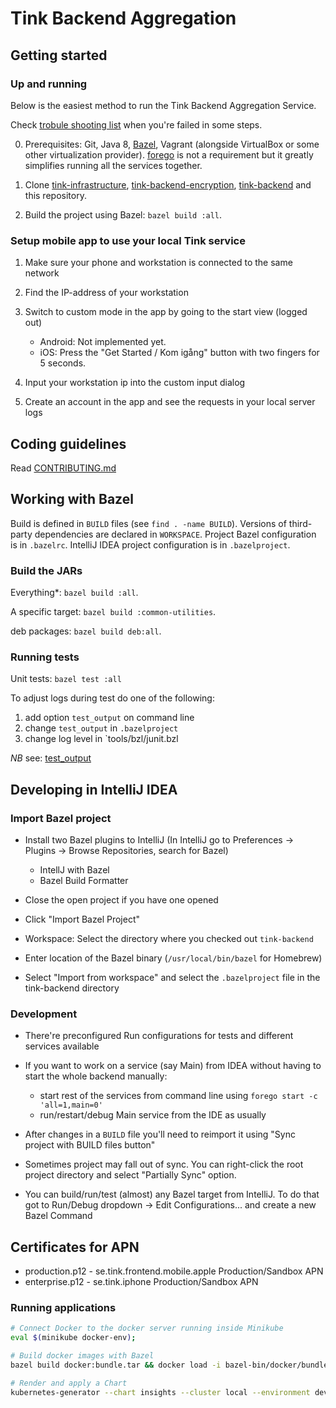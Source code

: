 # Tink Backend Aggregation

## Getting started

### Up and running

Below is the easiest method to run the Tink Backend Aggregation Service.

Check [trobule shooting list](./TROUBLESHOOTING.md) when you're failed in some steps.

0. Prerequisites: Git, Java 8,
   [Bazel](https://bazel.build/versions/master/docs/install.html), Vagrant
   (alongside VirtualBox or some other virtualization provider).
   [forego](https://github.com/ddollar/forego) is not a requirement but it
   greatly simplifies running all the services together.

1. Clone [tink-infrastructure](https://github.com/tink-ab/tink-infrastructure),
   [tink-backend-encryption](https://github.com/tink-ab/tink-backend-encryption),
   [tink-backend](https://github.com/tink-ab/tink-backend)
   and this repository.

3. Build the project using Bazel: `bazel build :all`.

### Setup mobile app to use your local Tink service

1. Make sure your phone and workstation is connected to the same network

2. Find the IP-address of your workstation

3. Switch to custom mode in the app by going to the start view (logged out)
    * Android: Not implemented yet.
    * iOS: Press the "Get Started / Kom igång" button with two fingers for 5 seconds.

4. Input your workstation ip into the custom input dialog

5. Create an account in the app and see the requests in your local server logs

## Coding guidelines

Read [CONTRIBUTING.md](CONTRIBUTING.md)

## Working with Bazel

Build is defined in `BUILD` files (see `find . -name BUILD`). Versions of
third-party dependencies are declared in `WORKSPACE`. Project Bazel
configuration is in `.bazelrc`. IntelliJ IDEA project configuration is in
`.bazelproject`.

### Build the JARs

Everything\*: `bazel build :all`.

A specific target: `bazel build :common-utilities`.

deb packages: `bazel build deb:all`.

### Running tests

Unit tests: `bazel test :all`

To adjust logs during test do one of the following:
1. add option `test_output` on command line
1. change `test_output` in `.bazelproject`
1. change log level in `tools/bzl/junit.bzl

_NB_ see: [test_output](https://docs.bazel.build/versions/master/command-line-reference.html#build-options)

## Developing in IntelliJ IDEA

### Import Bazel project

- Install two Bazel plugins to IntelliJ (In IntelliJ go to Preferences ->
  Plugins -> Browse Repositories, search for Bazel)
  * IntellJ with Bazel
  * Bazel Build Formatter

- Close the open project if you have one opened

- Click "Import Bazel Project"

- Workspace: Select the directory where you checked out `tink-backend`

- Enter location of the Bazel binary (`/usr/local/bin/bazel` for Homebrew)

- Select "Import from workspace" and select the `.bazelproject` file in the
  tink-backend directory

### Development

- There're preconfigured Run configurations for tests and different services
  available

- If you want to work on a service (say Main) from IDEA without having to start
  the whole backend manually:

  * start rest of the services from command line using `forego start -c 'all=1,main=0'`
  * run/restart/debug Main service from the IDE as usually

- After changes in a `BUILD` file you'll need to reimport it using "Sync
  project with BUILD files button"

- Sometimes project may fall out of sync. You can right-click the root project
  directory and select "Partially Sync" option.

- You can build/run/test (almost) any Bazel target from IntelliJ. To do that
  got to Run/Debug dropdown -> Edit Configurations... and create a new Bazel
  Command

## Certificates for APN

 * production.p12 - se.tink.frontend.mobile.apple Production/Sandbox APN
 * enterprise.p12 - se.tink.iphone Production/Sandbox APN

### Running applications

```bash
# Connect Docker to the docker server running inside Minikube
eval $(minikube docker-env);

# Build docker images with Bazel
bazel build docker:bundle.tar && docker load -i bazel-bin/docker/bundle.tar;

# Render and apply a Chart
kubernetes-generator --chart insights --cluster local --environment development | kubectl apply -f -;
```
